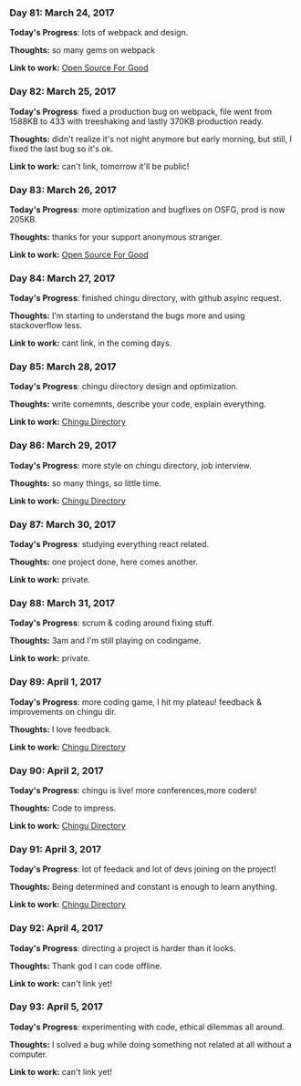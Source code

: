 ### Day 81: March 24, 2017

**Today's Progress**: lots of webpack and design.

**Thoughts:** so many gems on webpack

**Link to work:** [Open Source For Good](https://github.com/freeCodeCamp/open-source-for-good-directory)

### Day 82: March 25, 2017

**Today's Progress**: fixed a production bug on webpack, file went from 1588KB to 433 with treeshaking and lastly 370KB production ready.

**Thoughts:**  didn't realize it's not night anymore but early morning, but still, I fixed the last bug so it's ok.

**Link to work:** can't link, tomorrow it'll be public!

### Day 83: March 26, 2017

**Today's Progress**: more optimization and bugfixes on OSFG, prod is now 205KB.

**Thoughts:** thanks for your support anonymous stranger.

**Link to work:** [Open Source For Good](https://github.com/freeCodeCamp/open-source-for-good-directory)

### Day 84: March 27, 2017

**Today's Progress**: finished chingu directory, with github asyinc request.

**Thoughts:** I'm starting to understand the bugs more and using stackoverflow less.

**Link to work:** cant link, in the coming days.

### Day 85: March 28, 2017

**Today's Progress**: chingu directory design and optimization.

**Thoughts:** write comemnts, describe your code, explain everything.

**Link to work:** [Chingu Directory](https://github.com/Chingu-cohorts/chingu-directory)

### Day 86: March 29, 2017

**Today's Progress**: more style on chingu directory, job interview.

**Thoughts:** so many things, so little time.

**Link to work:** [Chingu Directory](https://github.com/Chingu-cohorts/chingu-directory)

### Day 87: March 30, 2017

**Today's Progress**: studying everything react related.

**Thoughts:** one project done, here comes another.

**Link to work:** private.

### Day 88: March 31, 2017

**Today's Progress**: scrum & coding around fixing stuff.

**Thoughts:** 3am and I'm still playing on codingame.

**Link to work:** private.

### Day 89: April 1, 2017

**Today's Progress**: more coding game, I hit my plateau! feedback & improvements on chingu dir.

**Thoughts:** I love feedback.

**Link to work:** [Chingu Directory](https://github.com/Chingu-cohorts/chingu-directory)

### Day 90: April 2, 2017

**Today's Progress**: chingu is live! more conferences,more coders!

**Thoughts:** Code to impress.

**Link to work:** [Chingu Directory](https://github.com/Chingu-cohorts/chingu-directory)

### Day 91: April 3, 2017

**Today's Progress**: lot of feedack and lot of devs joining on the project!

**Thoughts:** Being determined and constant is enough to learn anything.

**Link to work:** [Chingu Directory](https://github.com/Chingu-cohorts/chingu-directory)

### Day 92: April 4, 2017

**Today's Progress**: directing a project is harder than it looks.

**Thoughts:** Thank god I can code offline.

**Link to work:** can't link yet!

### Day 93: April 5, 2017

**Today's Progress**: experimenting with code, ethical dilemmas all around.

**Thoughts:** I solved a bug while doing something not related at all without a computer.

**Link to work:** can't link yet!
